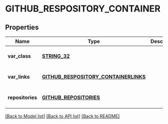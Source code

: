 # GITHUB_RESPOSITORY_CONTAINER

## Properties
Name | Type | Description | Notes
------------ | ------------- | ------------- | -------------
**var_class** | [**STRING_32**](STRING_32.md) |  | [optional] [default to null]
**var_links** | [**GITHUB_RESPOSITORY_CONTAINERLINKS**](GithubRespositoryContainerlinks.md) |  | [optional] [default to null]
**repositories** | [**GITHUB_REPOSITORIES**](GithubRepositories.md) |  | [optional] [default to null]

[[Back to Model list]](../README.md#documentation-for-models) [[Back to API list]](../README.md#documentation-for-api-endpoints) [[Back to README]](../README.md)


